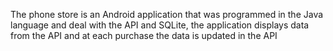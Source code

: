 The phone store is an Android application 
that was programmed in the Java language 
and deal with the API and SQLite, 
the application displays data from the API 
and at each purchase the data is updated in the API
